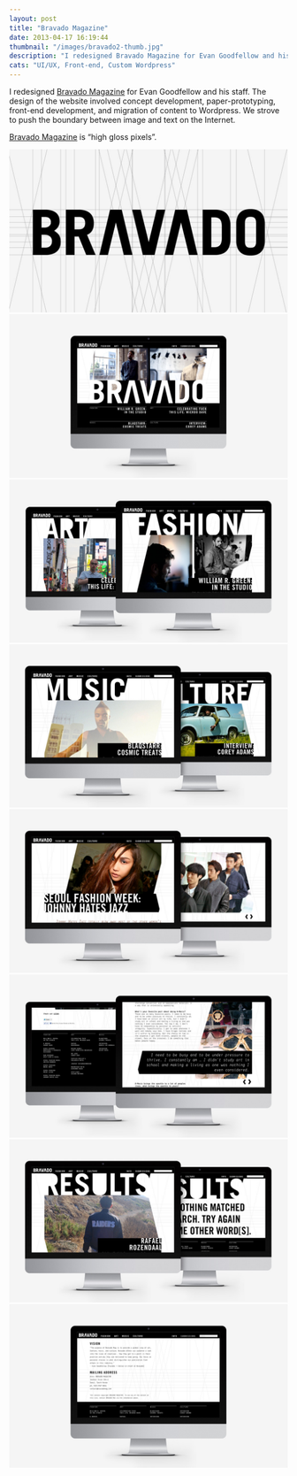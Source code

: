 ```yaml
---
layout: post
title: "Bravado Magazine"
date: 2013-04-17 16:19:44
thumbnail: "/images/bravado2-thumb.jpg"
description: "I redesigned Bravado Magazine for Evan Goodfellow and his staff. The design of the website involved concept development, paper-prototyping, development of HTML, CSS, jQuery, and PHP."
cats: "UI/UX, Front-end, Custom Wordpress"
---
```

<p class="work-content">I redesigned <a href="http://www.bravadomagazine.com" title="Bravado Magazine" target="_blank">Bravado Magazine</a> for Evan Goodfellow and his staff. The design of the website involved concept development, paper-prototyping, front-end development, and migration of content to Wordpress. We strove to push the boundary between image and text on the Internet.</p>

<p class="work-content"><a href="http://www.bravadomagazine.com/" title="Bravado Magazine." target="_blank">Bravado Magazine</a> is “high gloss pixels”.</p>

<img src="/images/bravado1.jpg" alt="Design With Bravado is High Gloss Pixels." />
<img src="/images/bravado2.jpg" alt="Design With Bravado is High Gloss Pixels." />
<img src="/images/bravado3.jpg" alt="bravado3" />
<img src="/images/brav1-1024x604.jpg" alt="brav1-1024x604" />
<img src="/images/brav3-1024x604.jpg" alt="Fashion Page" />
<img src="/images/brav4-1024x604.jpg" alt="Art Category Page" />
<img src="/images/bravado-search.jpg" alt="Serach Results Page" />
<img src="/images/bravado-about.jpg" alt="Info Page" />